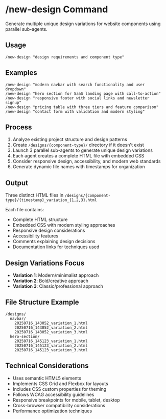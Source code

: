 # /new-design Command

Generate multiple unique design variations for website components using parallel sub-agents.

## Usage
```
/new-design "design requirements and component type"
```

## Examples
```
/new-design "modern navbar with search functionality and user dropdown"
/new-design "hero section for SaaS landing page with call-to-action"
/new-design "responsive footer with social links and newsletter signup"
/new-design "pricing table with three tiers and feature comparison"
/new-design "contact form with validation and modern styling"
```

## Process
1. Analyze existing project structure and design patterns
2. Create `/designs/{component-type}/` directory if it doesn't exist
3. Launch 3 parallel sub-agents to generate unique design variations
4. Each agent creates a complete HTML file with embedded CSS
5. Consider responsive design, accessibility, and modern web standards
6. Generate dynamic file names with timestamps for organization

## Output
Three distinct HTML files in `/designs/{component-type}/{timestamp}_variation_{1,2,3}.html`

Each file contains:
- Complete HTML structure
- Embedded CSS with modern styling approaches
- Responsive design considerations
- Accessibility features
- Comments explaining design decisions
- Documentation links for techniques used

## Design Variations Focus
- **Variation 1**: Modern/minimalist approach
- **Variation 2**: Bold/creative approach  
- **Variation 3**: Classic/professional approach

## File Structure Example
```
/designs/
  navbar/
    20250716_143052_variation_1.html
    20250716_143052_variation_2.html
    20250716_143052_variation_3.html
  hero-section/
    20250716_145123_variation_1.html
    20250716_145123_variation_2.html
    20250716_145123_variation_3.html
```

## Technical Considerations
- Uses semantic HTML5 elements
- Implements CSS Grid and Flexbox for layouts
- Includes CSS custom properties for theming
- Follows WCAG accessibility guidelines
- Responsive breakpoints for mobile, tablet, desktop
- Cross-browser compatibility considerations
- Performance optimization techniques